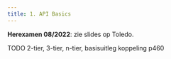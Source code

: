 ```yaml
---
title: 1. API Basics
---
```


**Herexamen 08/2022**: zie slides op Toledo.

TODO 2-tier, 3-tier, n-tier, basisuitleg koppeling p460

